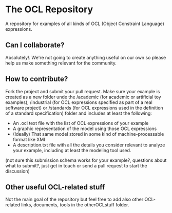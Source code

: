 The OCL Repository
==============

A repository for examples of all kinds of OCL (Object Constraint Language) expressions. 


Can I collaborate?
------------------

Absolutely!. We're not going to create anything useful on our own so please help us make something relevant for the community.

How to contribute?
------------------

Fork the project and submit your pull request. Make sure your example is created as a new folder unde the /academic (for academic or artificial toy examples), 
/industrial (for OCL expressions specified as part of a real software project) or /standards (for OCL expressions used in the definition of a standard specification) folder and 
includes at least the following:

* An .ocl text file with the list of OCL expressions of your example
* A graphic representation of the  model using those OCL expressions 
* (Ideally) That same model stored in some kind of machine-processable format like XMI
* A description.txt file with all the details you consider relevant to analyze your example, including at least the modeling tool used. 

(not sure this submission schema works for your example?, questions about what to submit?, just get in touch or send a pull request to start the discussion)


Other useful OCL-related stuff
------------------

Not the main goal of the repository but feel free to add also other OCL-related links, documents, tools in the otherOCLstuff folder.

